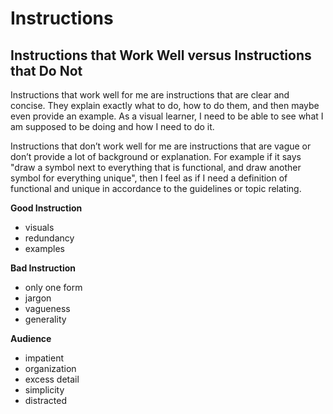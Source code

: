 # Instructions
## Instructions that Work Well versus Instructions that Do Not
Instructions that work well for me are instructions that are clear and concise. They explain exactly what to do, how to do them, and then maybe even provide an example. As a visual learner, I need to be able to see what I am supposed to  be doing and  how I need to do it.

Instructions that don’t work well for me are instructions that are vague or don’t provide a lot of background or explanation. For example if it says "draw a symbol next to everything that is functional, and draw another symbol for everything unique", then I feel as if I need a definition of functional and unique in accordance to the guidelines or topic relating. 

**Good Instruction**
- visuals
- redundancy
- examples

**Bad Instruction**
- only one form
- jargon
- vagueness
- generality

**Audience**
- impatient
- organization
- excess detail
- simplicity
- distracted
